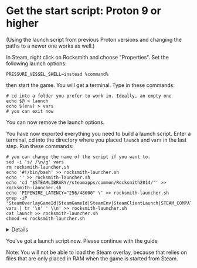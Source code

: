 # Get the start script: Proton 9 or higher

(Using the launch script from previous Proton versions and changing the paths to a newer one works as well.)

In Steam, right click on Rocksmith and choose "Properties". Set the following launch options:

```
PRESSURE_VESSEL_SHELL=instead %command%
```

then start the game. You will get a terminal. Type in these commands:

```
# cd into a folder you prefer to work in. Ideally, an empty one
echo $@ > launch
echo $(env) > vars
# you can exit now
```

You can now remove the launch options.

You have now exported everything you need to build a launch script. Enter a terminal, cd into the directory where you placed `launch` and `vars` in the last step. Run these commands:

```
# you can change the name of the script if you want to.
sed -i 's/ /\n/g' vars
rm rocksmith-launcher.sh
echo '#!/bin/bash' >> rocksmith-launcher.sh
echo '' >> rocksmith-launcher.sh
echo 'cd "$STEAMLIBRARY//steamapps/common/Rocksmith2014/"' >> rocksmith-launcher.sh
echo 'PIPEWIRE_LATENCY="256/48000" \' >> rocksmith-launcher.sh
grep -iP "SteamOverlayGameId|SteamGameId|SteamEnv|SteamClientLaunch|STEAM_COMPAT_APP_ID|STEAM_COMPAT_DATA_PATH|STEAM_COMPAT_MEDIA_PATH|STEAM_COMPAT_SHADER_PATH|STEAM_COMPAT_INSTALL_PATH|STEAM_COMPAT_CLIENT_INSTALL_PATH" vars | tr '\n' ' \\n' >> rocksmith-launcher.sh
cat launch >> rocksmith-launcher.sh
chmod +x rocksmith-launcher.sh
```

<details><In case you want to strip the environment variables down>

If you really want to, you can change the regex to your liking.

Minimum: `SteamAppId|STEAM_COMPAT_CLIENT_INSTALL_PATH|STEAM_COMPAT_DATA_PATH`
Recommened: `steamenv|steamappid|steam_compat_client_install_path|compat_data_path|SteamOverlayGameId`

Theoretically, you could even remove SteamAppId, but then the savegame location changes and you can't use the Steam cloud for your saves. Here's what some flags do:

| Name | Function |
| === | === |
| SteamAppId | Gives Steam information, which game is running |
| SteamOverlayGameId | Sets the Steam overlay to the correct game. |
| SteamGameId | Steam integration |
| SteamEnv | Steam integration |
| SteamClientLaunch | Steam integration |
| STEAM_COMPAT_SHADER_PATH | precompiled shaders, I guess. |

For the others, I've collected what seemed reasonable.

</details>

You've got a launch script now. Please continue with the guide

Note: You will not be able to load the Steam overlay, because that relies on files that are only placed in RAM when the game is started from Steam.

